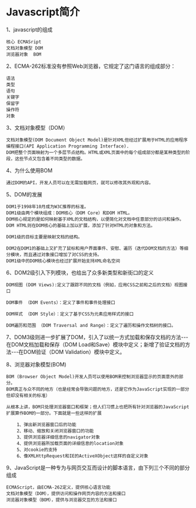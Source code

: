 # Javascript简介

1、javascript的组成

```
核心 ECMASript
文档对象模型 DOM
浏览器对象  BOM
```

2、ECMA-262标准没有参照Web浏览器，它规定了这门语言的组成部分：

```
语法
类型
语句
关键字
保留字
操作符
对象
```

3、文档对象模型（DOM）

```
文档对象模型(DOM Document Object Model)是针对XML但经过扩展用于HTML的应用程序编程接口(API Application Programming Interface).
DOM把整个页面映射为一个多层节点结构。HTML或XML页面中的每个组成部分都是某种类型的阶段，这些节点又包含着不同类型的数据。
```

4、为什么使用BOM

```
通过DOM的API，开发人员可以在无需加载网页，就可以修改其外观和内容。
```

5、DOM的发展

```
DOM1于1998年10月成为W3C推荐的标准。
DOM1级由两个模块组成：DOM核心（DOM Core）和DOM HTML。
DOM核心规定的是如何映射基于XML的文档结构，以便简化对文档中任意部分的访问和操作。
DOM HTML则在DOM核心的基础上加以扩展，添加了针对HTML的对象和方法。

DOM1级的目标主要是映射文档的结构。

DOM2在DOM1的基础上又扩充了鼠标和用户界面事件、安慰、遍历（迭代DOM文档的方法）等细分模块，而且通过对象接口增加了对CSS的支持。
DOM1级中的DOM核心模块也经过扩展开始支持XML命名空间
```

6、DOM2级引入下列模块，也给出了众多新类型和新街口的定义

```
DOM视图 (DOM Views):定义了跟踪不同的文档（例如，应用CSS之前和之后的文档）视图接口

DOM事件 （DOM Events）：定义了事件和事件处理接口

DOM样式 （DOM Style）：定义了基于CSS为元素应用样式的接口

DOM遍历和范围 （DOM Traversal and Range）：定义了遍历和操作文档树的接口。
```

7、DOM3级则进一步扩展了DOM，引入了以统一方式加载和保存文档的方法---在DOM文档加载和保存（DOM Load和Save）模块中定义；新增了验证文档的方法---在DOM验证（DOM Validation）模块中定义。

8、浏览器对象模型\(BOM\)

```
BOM (Browser Object Model)开发人员可以使用BOM来控制浏览器显示的页面意外的部分。
BOM真正与众不同的地方（也是经常会导致问题的地方，还是它作为JavaScript实现的一部分但却没有相关的标准）

从根本上讲，BOM只处理浏览器窗口和框架；但人们习惯上也把所有针对浏览器的JavaScript扩展算作BOM的一部分。下面就是一些这样的扩展

    1、弹出新浏览器窗口后的功能
    2、移动、缩放和关闭浏览器窗口的功能
    3、提供浏览器详细信息的navigator对象
    4、提供浏览器所加载页面的详细信息的location对象
    5、对cookie的支持
    6、像XMLHttpRequest和IE的ActiveXObject这样的自定义对象
```

9、JavaScript是一种专为与网页交互而设计的脚本语言，由下列三个不同的部分组成

```
ECMAScript，由ECMA-262定义，提供核心语言功能
文档对象模型（DOM），提供访问和操作网页内容的方法和接口
浏览器对象模型（BOM），提供与浏览器交互的方法和接口
```



